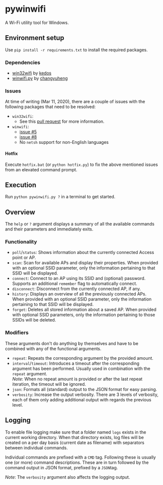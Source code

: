 
# pywinwifi
A Wi-Fi utility tool for Windows.

## Environment setup
Use `pip install -r requirements.txt` to install the required packages.

### Dependencies
 - [win32wifi](https://github.com/kedos/win32wifi) by [kedos](https://github.com/kedos)
 - [winwifi.py](https://github.com/changyuheng/winwifi.py) by [changyuheng](https://github.com/changyuheng)

### Issues
At time of writing (Mar 11, 2020), there are a couple of issues with the following packages that need to be resolved:
 - `win32wifi`:
 	* See this [pull request](https://github.com/kedos/win32wifi/pull/8) for more information.
 - `winwifi`:
 	* [issue #5](https://github.com/changyuheng/winwifi.py/issues/5)
	* [issue #8](https://github.com/changyuheng/winwifi.py/issues/8)
	* No `netsh` support for non-English languages

#### Hotfix
Execute `hotfix.bat` (or `python hotfix.py`) to fix the above mentioned issues from an elevated command prompt.

## Execution
Run `python pywinwifi.py ?` in a terminal to get started.

## Overview
The `help` or `?` argument displays a summary of all the available commands and their parameters and immediately exits.

### Functionality
 - `poll`/`status`: Shows information about the currently connected Access point or AP.
 - `scan`: Scan for available APs and display their properties. When provided with an optional SSID parameter, only the information pertaining to that SSID will be displayed.
 - `connect`: Connect to an AP using its SSID and (optional) password. Supports an additional `remember` flag to automatically connect.
 - `disconnect`: Disconnect from the currently connected AP, if any.
 - `history`: Displays an overview of all the previously connected APs. When provided with an optional SSID parameter, only the information pertaining to that SSID will be displayed.
 - `forget`: Deletes all stored information about a saved AP. When provided with optional SSID parameters, only the information pertaining to those SSIDs will be deleted.

### Modifiers
These arguments don't do anything by themselves and have to be combined with any of the functional arguments.

 - `repeat`: Repeats the corresponding argument by the provided amount.
 - `interval`/`timeout`: Introduces a timeout after the corresponding argument has been performed. Usually used in combination with the `repeat` argument.\
 _Note_: When no repeat amount is provided or after the last repeat iteration, the timeout will be ignored.
 - `json`: Formats all (standard) output to the JSON format for easy parsing.
 - `verbosity`: Increase the output verbosity. There are 3 levels of verbosity, each of them only adding additional output with regards the previous level.

## Logging
To enable file logging make sure that a folder named `logs` exists in the current working directory. When that directory exists, log files will be created on a per day basis (current date as filename) with separators between individual commands.

Individual commands are prefixed with a `CMD` tag. Following these is usually one (or more) command descriptions. These are in turn followed by the command output in JSON format, prefixed by a `JSON`tag.

_Note_: The `verbosity` argument also affects the logging output.
